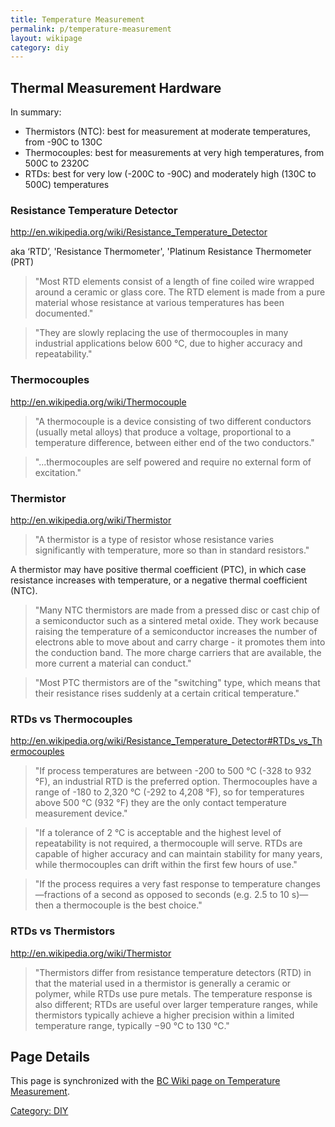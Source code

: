 ```yaml
---
title: Temperature Measurement
permalink: p/temperature-measurement
layout: wikipage
category: diy
---
```


Thermal Measurement Hardware
----------------------------

In summary:

-   Thermistors (NTC): best for measurement at moderate temperatures, from -90C to 130C
-   Thermocouples: best for measurements at very high temperatures, from 500C to 2320C
-   RTDs: best for very low (-200C to -90C) and moderately high (130C to 500C) temperatures

### Resistance Temperature Detector

<http://en.wikipedia.org/wiki/Resistance_Temperature_Detector>

aka ‘RTD’, 'Resistance Thermometer', 'Platinum Resistance Thermometer (PRT)

> "Most RTD elements consist of a length of fine coiled wire wrapped around a ceramic or glass core. The RTD element is made from a pure material whose resistance at various temperatures has been documented."

> "They are slowly replacing the use of thermocouples in many industrial applications below 600 °C, due to higher accuracy and repeatability."

### Thermocouples

<http://en.wikipedia.org/wiki/Thermocouple>

> "A thermocouple is a device consisting of two different conductors (usually metal alloys) that produce a voltage, proportional to a temperature difference, between either end of the two conductors."

> "...thermocouples are self powered and require no external form of excitation."

### Thermistor

<http://en.wikipedia.org/wiki/Thermistor>

> "A thermistor is a type of resistor whose resistance varies significantly with temperature, more so than in standard resistors."

A thermistor may have positive thermal coefficient (PTC), in which case resistance increases with temperature, or a negative thermal coefficient (NTC).

> "Many NTC thermistors are made from a pressed disc or cast chip of a semiconductor such as a sintered metal oxide. They work because raising the temperature of a semiconductor increases the number of electrons able to move about and carry charge - it promotes them into the conduction band. The more charge carriers that are available, the more current a material can conduct."

> "Most PTC thermistors are of the "switching" type, which means that their resistance rises suddenly at a certain critical temperature."

### RTDs vs Thermocouples

<http://en.wikipedia.org/wiki/Resistance_Temperature_Detector#RTDs_vs_Thermocouples>

> "If process temperatures are between -200 to 500 °C (-328 to 932 °F), an industrial RTD is the preferred option. Thermocouples have a range of -180 to 2,320 °C (-292 to 4,208 °F), so for temperatures above 500 °C (932 °F) they are the only contact temperature measurement device."

> "If a tolerance of 2 °C is acceptable and the highest level of repeatability is not required, a thermocouple will serve. RTDs are capable of higher accuracy and can maintain stability for many years, while thermocouples can drift within the first few hours of use."

> "If the process requires a very fast response to temperature changes—fractions of a second as opposed to seconds (e.g. 2.5 to 10 s)—then a thermocouple is the best choice."

### RTDs vs Thermistors

<http://en.wikipedia.org/wiki/Thermistor>

> "Thermistors differ from resistance temperature detectors (RTD) in that the material used in a thermistor is generally a ceramic or polymer, while RTDs use pure metals. The temperature response is also different; RTDs are useful over larger temperature ranges, while thermistors typically achieve a higher precision within a limited temperature range, typically −90 °C to 130 °C."

Page Details
------------

This page is synchronized with the [BC Wiki page on Temperature Measurement](http://wiki.brandoncurtis.com/w/Temperature_Measurement).

[Category: DIY](/Category:_DIY "wikilink")
